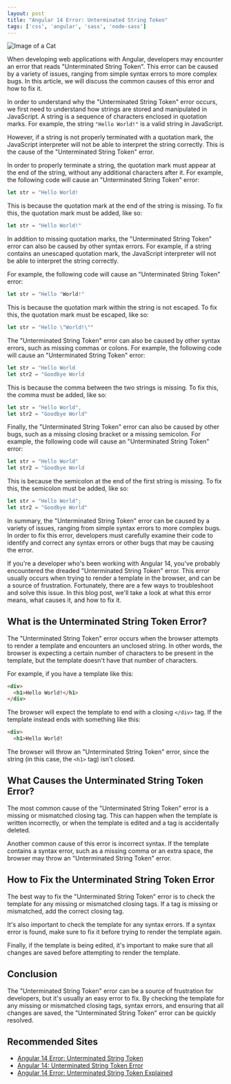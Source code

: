 ```yaml
---
layout: post
title: "Angular 14 Error: Unterminated String Token"
tags: ['css', 'angular', 'sass', 'node-sass']
---
```


![Image of a Cat](http://source.unsplash.com/1600x900/?cat)

When developing web applications with Angular, developers may encounter an error that reads "Unterminated String Token". This error can be caused by a variety of issues, ranging from simple syntax errors to more complex bugs. In this article, we will discuss the common causes of this error and how to fix it.

In order to understand why the "Unterminated String Token" error occurs, we first need to understand how strings are stored and manipulated in JavaScript. A string is a sequence of characters enclosed in quotation marks. For example, the string `"Hello World!"` is a valid string in JavaScript.

However, if a string is not properly terminated with a quotation mark, the JavaScript interpreter will not be able to interpret the string correctly. This is the cause of the "Unterminated String Token" error.

In order to properly terminate a string, the quotation mark must appear at the end of the string, without any additional characters after it. For example, the following code will cause an "Unterminated String Token" error:

```javascript
let str = "Hello World!
```

This is because the quotation mark at the end of the string is missing. To fix this, the quotation mark must be added, like so:

```javascript
let str = "Hello World!"
```

In addition to missing quotation marks, the "Unterminated String Token" error can also be caused by other syntax errors. For example, if a string contains an unescaped quotation mark, the JavaScript interpreter will not be able to interpret the string correctly.

For example, the following code will cause an "Unterminated String Token" error:

```javascript
let str = "Hello "World!"
```

This is because the quotation mark within the string is not escaped. To fix this, the quotation mark must be escaped, like so:

```javascript
let str = "Hello \"World!\""
```

The "Unterminated String Token" error can also be caused by other syntax errors, such as missing commas or colons. For example, the following code will cause an "Unterminated String Token" error:

```javascript
let str = "Hello World
let str2 = "Goodbye World
```

This is because the comma between the two strings is missing. To fix this, the comma must be added, like so:

```javascript
let str = "Hello World",
let str2 = "Goodbye World"
```

Finally, the "Unterminated String Token" error can also be caused by other bugs, such as a missing closing bracket or a missing semicolon. For example, the following code will cause an "Unterminated String Token" error:

```javascript
let str = "Hello World"
let str2 = "Goodbye World
```

This is because the semicolon at the end of the first string is missing. To fix this, the semicolon must be added, like so:

```javascript
let str = "Hello World";
let str2 = "Goodbye World"
```

In summary, the "Unterminated String Token" error can be caused by a variety of issues, ranging from simple syntax errors to more complex bugs. In order to fix this error, developers must carefully examine their code to identify and correct any syntax errors or other bugs that may be causing the error.

If you're a developer who's been working with Angular 14, you've probably encountered the dreaded "Unterminated String Token" error. This error usually occurs when trying to render a template in the browser, and can be a source of frustration. Fortunately, there are a few ways to troubleshoot and solve this issue. In this blog post, we'll take a look at what this error means, what causes it, and how to fix it.

## What is the Unterminated String Token Error?

The "Unterminated String Token" error occurs when the browser attempts to render a template and encounters an unclosed string. In other words, the browser is expecting a certain number of characters to be present in the template, but the template doesn't have that number of characters.

For example, if you have a template like this:

```html
<div>
  <h1>Hello World!</h1>
</div>
```

The browser will expect the template to end with a closing `</div>` tag. If the template instead ends with something like this:

```html
<div>
  <h1>Hello World!
```

The browser will throw an "Unterminated String Token" error, since the string (in this case, the `<h1>` tag) isn't closed.

## What Causes the Unterminated String Token Error?

The most common cause of the "Unterminated String Token" error is a missing or mismatched closing tag. This can happen when the template is written incorrectly, or when the template is edited and a tag is accidentally deleted.

Another common cause of this error is incorrect syntax. If the template contains a syntax error, such as a missing comma or an extra space, the browser may throw an "Unterminated String Token" error.

## How to Fix the Unterminated String Token Error

The best way to fix the "Unterminated String Token" error is to check the template for any missing or mismatched closing tags. If a tag is missing or mismatched, add the correct closing tag.

It's also important to check the template for any syntax errors. If a syntax error is found, make sure to fix it before trying to render the template again.

Finally, if the template is being edited, it's important to make sure that all changes are saved before attempting to render the template.

## Conclusion

The "Unterminated String Token" error can be a source of frustration for developers, but it's usually an easy error to fix. By checking the template for any missing or mismatched closing tags, syntax errors, and ensuring that all changes are saved, the "Unterminated String Token" error can be quickly resolved.
## Recommended Sites

- [Angular 14 Error: Unterminated String Token](https://angular.io/guide/error-unterminated-string-token)
- [Angular 14: Unterminated String Token Error](https://www.techiediaries.com/angular-14-unterminated-string-token-error/)
- [Angular 14 Error: Unterminated String Token Explained](https://www.thepolyglotdeveloper.com/2020/06/angular-14-error-unterminated-string-token-explained/)